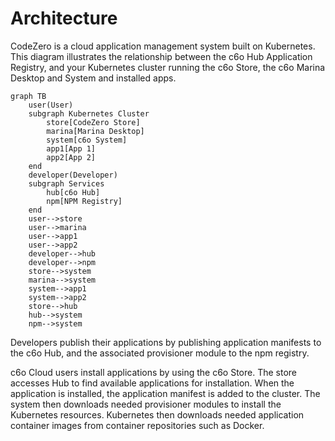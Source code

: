 # Architecture

CodeZero is a cloud application management system built on Kubernetes.  This diagram illustrates the relationship between the c6o Hub Application Registry, and your Kubernetes cluster running the c6o Store, the c6o Marina Desktop and System and installed apps.

```mermaid
graph TB
    user(User)
    subgraph Kubernetes Cluster
        store[CodeZero Store]
        marina[Marina Desktop]
        system[c6o System]
        app1[App 1]
        app2[App 2]
    end
    developer(Developer)
    subgraph Services
        hub[c6o Hub]
        npm[NPM Registry]
    end
    user-->store
    user-->marina
    user-->app1
    user-->app2
    developer-->hub
    developer-->npm
    store-->system
    marina-->system
    system-->app1
    system-->app2
    store-->hub
    hub-->system
    npm-->system
```

Developers publish their applications by publishing application manifests to the c6o Hub, and the associated provisioner module to the npm registry.

c6o Cloud users install applications by using the c6o Store. The store accesses Hub to find available applications for installation.  When the application is installed, the application manifest is added to the cluster. The system then downloads needed provisioner modules to install the Kubernetes resources.  Kubernetes then downloads needed application container images from container repositories such as Docker.


